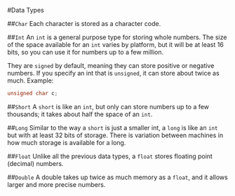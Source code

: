 #Data Types

##`Char`
Each character is stored as a character code.

##`Int`
An `int` is a general purpose type for storing whole numbers. The size of
the space available for an `int` varies by platform, but it will be at least
16 bits, so you can use it for numbers up to a few million.

They are `signed` by default, meaning they can store positive or negative numbers.
If you specify an int that is `unsigned`, it can store about twice as much.
Example:

```c
unsigned char c;
```

##`Short`
A `short` is like an `int`, but only can store numbers up to a few thousands;
it takes about half the space of an `int`.

##`Long`
Similar to the way a `short` is just a smaller int, a `long` is like an `int`
but with at least 32 bits of storage. There is variation between machines in
how much storage is available for a long.

##`Float`
Unlike all the previous data types, a `float` stores floating point (decimal)
numbers.

##`Double`
A double takes up twice as much memory as a `float`, and it allows larger and
more precise numbers.
